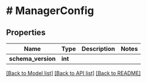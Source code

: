 # # ManagerConfig

## Properties

Name | Type | Description | Notes
------------ | ------------- | ------------- | -------------
**schema_version** | **int** |  | 

[[Back to Model list]](../../README.md#documentation-for-models) [[Back to API list]](../../README.md#documentation-for-api-endpoints) [[Back to README]](../../README.md)


